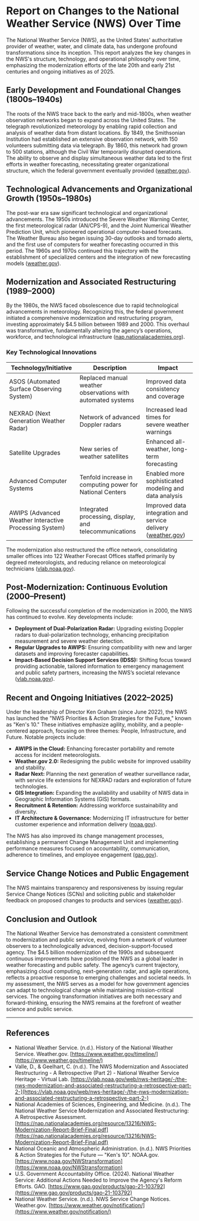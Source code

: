 # Report on Changes to the National Weather Service (NWS) Over Time

The National Weather Service (NWS), as the United States' authoritative provider of weather, water, and climate data, has undergone profound transformations since its inception. This report analyzes the key changes in the NWS's structure, technology, and operational philosophy over time, emphasizing the modernization efforts of the late 20th and early 21st centuries and ongoing initiatives as of 2025.

## Early Development and Foundational Changes (1800s–1940s)

The roots of the NWS trace back to the early and mid-1800s, when weather observation networks began to expand across the United States. The telegraph revolutionized meteorology by enabling rapid collection and analysis of weather data from distant locations. By 1849, the Smithsonian Institution had established an extensive observation network, with 150 volunteers submitting data via telegraph. By 1860, this network had grown to 500 stations, although the Civil War temporarily disrupted operations. The ability to observe and display simultaneous weather data led to the first efforts in weather forecasting, necessitating greater organizational structure, which the federal government eventually provided ([weather.gov](https://www.weather.gov/timeline/)).

## Technological Advancements and Organizational Growth (1950s–1980s)

The post-war era saw significant technological and organizational advancements. The 1950s introduced the Severe Weather Warning Center, the first meteorological radar (AN/CPS-9), and the Joint Numerical Weather Prediction Unit, which pioneered operational computer-based forecasts. The Weather Bureau also began issuing 30-day outlooks and tornado alerts, and the first use of computers for weather forecasting occurred in this period. The 1960s and 1970s continued this trajectory with the establishment of specialized centers and the integration of new forecasting models ([weather.gov](https://www.weather.gov/timeline/)).

## Modernization and Associated Restructuring (1989–2000)

By the 1980s, the NWS faced obsolescence due to rapid technological advancements in meteorology. Recognizing this, the federal government initiated a comprehensive modernization and restructuring program, investing approximately $4.5 billion between 1989 and 2000. This overhaul was transformative, fundamentally altering the agency’s operations, workforce, and technological infrastructure ([nap.nationalacademies.org](https://nap.nationalacademies.org/resource/13216/NWS-Modernization-Report-Brief-Final.pdf)).

### Key Technological Innovations

| Technology/Initiative | Description | Impact |
|-----------------------|-------------|--------|
| ASOS (Automated Surface Observing System) | Replaced manual weather observations with automated systems | Improved data consistency and coverage |
| NEXRAD (Next Generation Weather Radar) | Network of advanced Doppler radars | Increased lead times for severe weather warnings |
| Satellite Upgrades | New series of weather satellites | Enhanced all-weather, long-term forecasting |
| Advanced Computer Systems | Tenfold increase in computing power for National Centers | Enabled more sophisticated modeling and data analysis |
| AWIPS (Advanced Weather Interactive Processing System) | Integrated processing, display, and telecommunications | Improved data integration and service delivery ([weather.gov](https://www.weather.gov/timeline/)) |

The modernization also restructured the office network, consolidating smaller offices into 122 Weather Forecast Offices staffed primarily by degreed meteorologists, and reducing reliance on meteorological technicians ([vlab.noaa.gov](https://vlab.noaa.gov/web/nws-heritage/-/the-nws-modernization-and-associated-restructuring-a-retrospective-part-2-)).

## Post-Modernization: Continuous Evolution (2000–Present)

Following the successful completion of the modernization in 2000, the NWS has continued to evolve. Key developments include:

- **Deployment of Dual-Polarization Radar:** Upgrading existing Doppler radars to dual-polarization technology, enhancing precipitation measurement and severe weather detection.
- **Regular Upgrades to AWIPS:** Ensuring compatibility with new and larger datasets and improving forecaster capabilities.
- **Impact-Based Decision Support Services (IDSS):** Shifting focus toward providing actionable, tailored information to emergency management and public safety partners, increasing the NWS’s societal relevance ([vlab.noaa.gov](https://vlab.noaa.gov/web/nws-heritage/-/the-nws-modernization-and-associated-restructuring-a-retrospective-part-2-)).

## Recent and Ongoing Initiatives (2022–2025)

Under the leadership of Director Ken Graham (since June 2022), the NWS has launched the "NWS Priorities & Action Strategies for the Future," known as "Ken's 10." These initiatives emphasize agility, mobility, and a people-centered approach, focusing on three themes: People, Infrastructure, and Future. Notable projects include:

- **AWIPS in the Cloud:** Enhancing forecaster portability and remote access for incident meteorologists.
- **Weather.gov 2.0:** Redesigning the public website for improved usability and stability.
- **Radar Next:** Planning the next generation of weather surveillance radar, with service life extensions for NEXRAD radars and exploration of future technologies.
- **GIS Integration:** Expanding the availability and usability of NWS data in Geographic Information Systems (GIS) formats.
- **Recruitment & Retention:** Addressing workforce sustainability and diversity.
- **IT Architecture & Governance:** Modernizing IT infrastructure for better customer experience and information delivery ([noaa.gov](https://www.noaa.gov/NWStransformation)).

The NWS has also improved its change management processes, establishing a permanent Change Management Unit and implementing performance measures focused on accountability, communication, adherence to timelines, and employee engagement ([gao.gov](https://www.gao.gov/products/gao-21-103792)).

## Service Change Notices and Public Engagement

The NWS maintains transparency and responsiveness by issuing regular Service Change Notices (SCNs) and soliciting public and stakeholder feedback on proposed changes to products and services ([weather.gov](https://www.weather.gov/notification/)).

## Conclusion and Outlook

The National Weather Service has demonstrated a consistent commitment to modernization and public service, evolving from a network of volunteer observers to a technologically advanced, decision-support-focused agency. The $4.5 billion modernization of the 1990s and subsequent continuous improvements have positioned the NWS as a global leader in weather forecasting and public safety. The agency’s current trajectory, emphasizing cloud computing, next-generation radar, and agile operations, reflects a proactive response to emerging challenges and societal needs. In my assessment, the NWS serves as a model for how government agencies can adapt to technological change while maintaining mission-critical services. The ongoing transformation initiatives are both necessary and forward-thinking, ensuring the NWS remains at the forefront of weather science and public service.

---

## References

- National Weather Service. (n.d.). History of the National Weather Service. Weather.gov. [https://www.weather.gov/timeline/](https://www.weather.gov/timeline/)
- Valle, D., & Geelhart, C. (n.d.). The NWS Modernization and Associated Restructuring - A Retrospective (Part 2) - National Weather Service Heritage - Virtual Lab. [https://vlab.noaa.gov/web/nws-heritage/-/the-nws-modernization-and-associated-restructuring-a-retrospective-part-2-](https://vlab.noaa.gov/web/nws-heritage/-/the-nws-modernization-and-associated-restructuring-a-retrospective-part-2-)
- National Academies of Sciences, Engineering, and Medicine. (n.d.). The National Weather Service Modernization and Associated Restructuring: A Retrospective Assessment. [https://nap.nationalacademies.org/resource/13216/NWS-Modernization-Report-Brief-Final.pdf](https://nap.nationalacademies.org/resource/13216/NWS-Modernization-Report-Brief-Final.pdf)
- National Oceanic and Atmospheric Administration. (n.d.). NWS Priorities & Action Strategies for the Future — "Ken's 10". NOAA.gov. [https://www.noaa.gov/NWStransformation](https://www.noaa.gov/NWStransformation)
- U.S. Government Accountability Office. (2024). National Weather Service: Additional Actions Needed to Improve the Agency's Reform Efforts. GAO. [https://www.gao.gov/products/gao-21-103792](https://www.gao.gov/products/gao-21-103792)
- National Weather Service. (n.d.). NWS Service Change Notices. Weather.gov. [https://www.weather.gov/notification/](https://www.weather.gov/notification/)